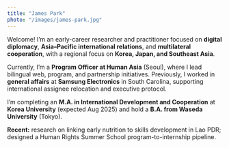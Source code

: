 ```yaml
---
title: "James Park"
photo: "/images/james-park.jpg"
---
```


Welcome! I’m an early-career researcher and practitioner focused on **digital diplomacy**, **Asia–Pacific international relations**, and **multilateral cooperation**, with a regional focus on **Korea, Japan, and Southeast Asia**.

Currently, I’m a **Program Officer at Human Asia** (Seoul), where I lead bilingual web, program, and partnership initiatives. Previously, I worked in **general affairs** at **Samsung Electronics** in South Carolina, supporting international assignee relocation and executive protocol.

I’m completing an **M.A. in International Development and Cooperation** at **Korea University** (expected Aug 2025) and hold a **B.A. from Waseda University** (Tokyo).

**Recent:** research on linking early nutrition to skills development in Lao PDR; designed a Human Rights Summer School program-to-internship pipeline.
